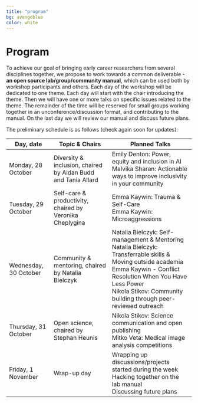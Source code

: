```yaml
---
title: "program"
bg: avengeblue
color: white
---
```


<a id="program"></a>

# Program

To achieve our goal of bringing early career researchers from several disciplines together, we propose to work towards a common deliverable - **an open source lab/group/community manual**, which can be used both by workshop participants and others. Each day of the workshop will be dedicated to one theme. Each day will start with the chair introducing the theme. Then we will have one or more talks on specific issues related to the theme. The remainder of the time will be reserved for small groups working together in an unconference/discussion format, and contributing to the manual. On the last day we will review our manual and discuss future plans. 

The preliminary schedule is as follows (check again soon for updates):

| Day, date             | Topic & Chairs                                                | Planned Talks                                                                                                                                                                                                                              |
|-----------------------|---------------------------------------------------------------|--------------------------------------------------------------------------------------------------------------------------------------------------------------------------------------------------------------------------------------------|
| Monday, 28 October    | Diversity & inclusion, chaired by Aidan Budd and Tania Allard | Emily Denton: Power, equity and inclusion in AI<br>Malvika Sharan: Actionable ways to improve inclusivity in your community<br>                                                                                                                   |
| Tuesday, 29 October   | Self-care & productivity, chaired by Veronika Cheplygina      | Emma Kaywin: Trauma & Self-Care<br>Emma Kaywin: Microaggressions<br>                                                                                                                                                                              |
| Wednesday, 30 October | Community & mentoring, chaired by Natalia Bielczyk            | Natalia Bielczyk: Self-management & Mentoring<br>Natalia Bielczyk: Transferrable skills & Moving outside academia<br>Emma Kaywin - Conflict Resolution When You Have Less Power<br>Nikola Stikov: Community building through peer-reviewed outreach<br> |
| Thursday, 31 October  | Open science, chaired by Stephan Heunis                       | Nikola Stikov: Science communication and open publishing<br>Mitko Veta: Medical image analysis competitions<br>                                                                                                                                   |
| Friday, 1 November    | Wrap-up day                                                   | Wrapping up discussions/projects started during the week<br>Hacking together on the lab manual<br>Discussing future plans<br>                                                                                                                        |

<!--
<table>
  <tbody>
    <tr>
      <th>Day, date</th>
      <th>Topic & Chairs</th>
      <th>Planned Talks</th>
    </tr>
    <tr>
      <td>Monday, 28 October</td>
      <td>Diversity & inclusion, chaired by Aidan Budd and Tania Allard</td>
      <td>
      	<ul>
          <li>Emily Denton: Power, equity and inclusion in AI</li>
          <li>Malvika Sharan: Actionable ways to improve inclusivity in your community</li>
        </ul>
      </td>
    </tr>
    <tr>
      <td>Tuesday, 29 October</td>
      <td>Self-care & productivity, chaired by Veronika Cheplygina</td>
      <td>
      	<ul>
          <li>Emma Kaywin: Trauma & Self-Care</li>
          <li>Emma Kaywin: Microaggressions</li>
        </ul>
      </td>
    </tr>
    <tr>
      <td>Wednesday, 30 October</td>
      <td>Community & mentoring, chaired by Natalia Bielczyk</td>
      <td>
      	<ul>
          <li>Natalia Bielczyk: Self-management & Mentoring</li>
          <li>Natalia Bielczyk: Transferrable skills & Moving outside academia</li>
          <li>Emma Kaywin - Conflict Resolution When You Have Less Power</li>
          <li>Nikola Stikov: Community building through peer-reviewed outreach</li>
        </ul>
      </td>
    </tr>
    <tr>
      <td>Thursday, 31 October</td>
      <td>Open science, chaired by Stephan Heunis</td>
      <td>
      	<ul>
          <li>Nikola Stikov: Science communication and open publishing</li>
          <li>Mitko Veta: Medical image analysis competitions</li>
        </ul>
      </td>
    </tr>
    <tr>
      <td>Friday, 1 November</td>
      <td>Wrap-up day</td>
      <td>
      	<ul>
          <li>Wrapping up discussions/projects started during the week</li>
          <li>Hacking together on the lab manual</li>
          <li>Discussing future plans</li>
        </ul>
      </td>
    </tr>
  </tbody>
</table>
-->


